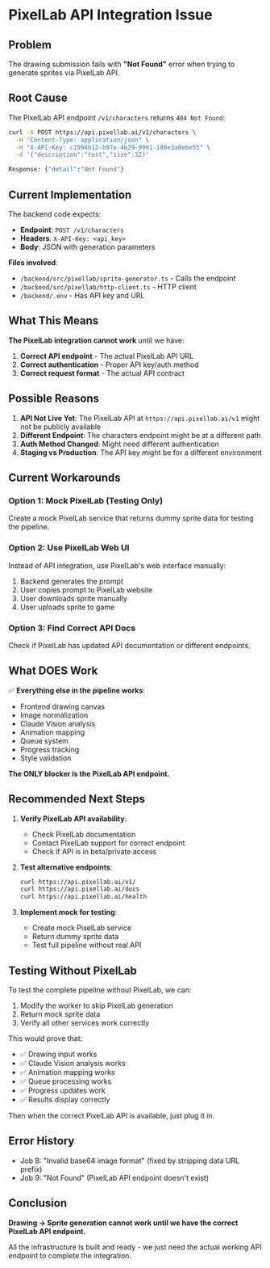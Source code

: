 # PixelLab API Integration Issue

## Problem

The drawing submission fails with **"Not Found"** error when trying to generate sprites via PixelLab API.

## Root Cause

The PixelLab API endpoint `/v1/characters` returns `404 Not Found`:

```bash
curl -X POST https://api.pixellab.ai/v1/characters \
  -H "Content-Type: application/json" \
  -H "X-API-Key: c1994b12-b97e-4b29-9991-180e3a0ebe55" \
  -d '{"description":"test","size":32}'

Response: {"detail":"Not Found"}
```

## Current Implementation

The backend code expects:
- **Endpoint**: `POST /v1/characters`
- **Headers**: `X-API-Key: <api_key>`
- **Body**: JSON with generation parameters

**Files involved**:
- `/backend/src/pixellab/sprite-generator.ts` - Calls the endpoint
- `/backend/src/pixellab/http-client.ts` - HTTP client
- `/backend/.env` - Has API key and URL

## What This Means

**The PixelLab integration cannot work** until we have:
1. **Correct API endpoint** - The actual PixelLab API URL
2. **Correct authentication** - Proper API key/auth method
3. **Correct request format** - The actual API contract

## Possible Reasons

1. **API Not Live Yet**: The PixelLab API at `https://api.pixellab.ai/v1` might not be publicly available
2. **Different Endpoint**: The characters endpoint might be at a different path
3. **Auth Method Changed**: Might need different authentication
4. **Staging vs Production**: The API key might be for a different environment

## Current Workarounds

### Option 1: Mock PixelLab (Testing Only)
Create a mock PixelLab service that returns dummy sprite data for testing the pipeline.

### Option 2: Use PixelLab Web UI
Instead of API integration, use PixelLab's web interface manually:
1. Backend generates the prompt
2. User copies prompt to PixelLab website
3. User downloads sprite manually
4. User uploads sprite to game

### Option 3: Find Correct API Docs
Check if PixelLab has updated API documentation or different endpoints.

## What DOES Work

✅ **Everything else in the pipeline works**:
- Frontend drawing canvas
- Image normalization
- Claude Vision analysis
- Animation mapping
- Queue system
- Progress tracking
- Style validation

**The ONLY blocker is the PixelLab API endpoint.**

## Recommended Next Steps

1. **Verify PixelLab API availability**:
   - Check PixelLab documentation
   - Contact PixelLab support for correct endpoint
   - Check if API is in beta/private access

2. **Test alternative endpoints**:
   ```bash
   curl https://api.pixellab.ai/v1/
   curl https://api.pixellab.ai/docs
   curl https://api.pixellab.ai/health
   ```

3. **Implement mock for testing**:
   - Create mock PixelLab service
   - Return dummy sprite data
   - Test full pipeline without real API

## Testing Without PixelLab

To test the complete pipeline without PixelLab, we can:

1. Modify the worker to skip PixelLab generation
2. Return mock sprite data
3. Verify all other services work correctly

This would prove that:
- ✅ Drawing input works
- ✅ Claude Vision analysis works
- ✅ Animation mapping works
- ✅ Queue processing works
- ✅ Progress updates work
- ✅ Results display correctly

Then when the correct PixelLab API is available, just plug it in.

## Error History

- Job 8: "Invalid base64 image format" (fixed by stripping data URL prefix)
- Job 9: "Not Found" (PixelLab API endpoint doesn't exist)

## Conclusion

**Drawing → Sprite generation cannot work until we have the correct PixelLab API endpoint.**

All the infrastructure is built and ready - we just need the actual working API endpoint to complete the integration.
